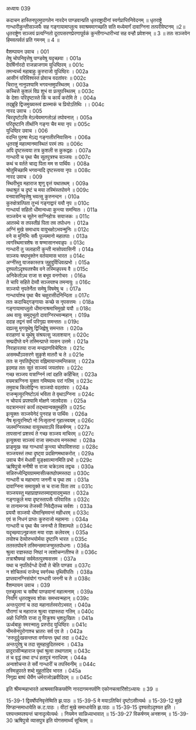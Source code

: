 अध्यायः 039

कदाचन हास्तिनपुरमुपागतेन नारदेन पाण्डवान्प्रति धृतराष्ट्रादीनां स्वर्गप्राप्तिनिवेदनम् ॥ धृतराष्ट्रे गान्धारीकुन्तीसञ्जयैः सह गङ्गायामाप्लुत्य स्वाश्रममागच्छति सति मध्येमार्गं दावाग्निना तत्परीवेष्टनम् ॥2॥ धृतराष्ट्रेण सञ्जयं प्रत्यग्नितो दूरापसरणप्रेरणापूर्वकं कुन्तीगान्धारीभ्यां सह वन्हौ प्रवेशनम् ॥ 3 ॥ ततः सञ्जयेन हिमवत्पर्वतं प्रति गमनम् ॥ 4 ॥

वैशम्पायन उवाच ।	001  
तेषु चोपनिवृत्तेषु पाण्डवेषु यदृच्छया ।	001a  
देवर्षिर्नारदो राजन्नाजगाम युधिष्ठिरम् ॥	001c  
तमभ्यर्च्य महाबाहुः कुरुराजो युधिष्ठिरः ।	002a  
आसीनं परिविश्वस्तं प्रोवाच वदतांवरः ॥	002c  
चिरात्तु नानुपश्यामि भगवन्तमुपस्थितम् ।	003a  
कच्चित्ते कुशलं विप्र शुभं वा प्रत्युपस्थितम् ॥	003c  
के देशाः परिदृष्टास्ते किं च कार्यं करोमि ते ।	004a  
तद्ब्रूहि द्विजमुख्यस्त्वं ह्यस्माकं च प्रियोऽतिथिः ।।	004c  
नारद उवाच ।	005   
चिरदृष्टोऽसि मेऽत्येवमागतोऽहं तपोवनात् ।	005a  
परिदृष्टानि तीर्थानि गङ्गा चैव मया नृप ॥	005c  
युधिष्ठिर उवाच ।	006  
वदन्ति पुरुषा मेऽद्य गङ्गातीरनिवासिनः ।	006a  
धृतराष्ट्रं महात्मानमास्थितं परमं तपः ॥	006c  
अपि दृष्टस्त्वया तत्र कुशली स कुरूद्वहः ।	007a  
गान्धारी च पृथा चैव सूतपुत्रश्च सञ्जयः ॥	007c  
कथं च वर्तते चाद्य पिता मम स पार्थिवः ।	008a  
श्रोतुमिच्छामि भगवन्यदि दृष्टस्त्वया नृपः ॥	008c  
नारद उवाच ।	009  
स्थिरीभूय महाराज शृणु वृत्तं यथातथम् ।	009a  
यथाश्रुतं च दृष्टं च मया तस्मिंस्तपोवने ॥	009c  
वनवासनिवृत्तेषु भवत्सु कुरुनन्दन ।	010a  
कुरुक्षेत्रात्पिता तुभ्यं गङ्गाद्वारं ययौ नृप ॥	010c  
गान्धार्या सहितो धीमान्वध्वा कुन्त्या समन्वितः ।	011a  
सञ्जयेन च सूतेन साग्निहोत्रः सयाजकः ॥	011c  
आतस्थे स तपस्तीव्रं पिता तव तपोधनः ।	012a  
अग्निं मुखे समाधाय वायुभक्षोऽभवन्मुनिः ॥	012c  
वने स मुनिभिः सर्वैः पूज्यमानो महातपाः ।	013a  
त्वगस्थिमात्रशेषः स षण्मासानभवन्नृपः ॥	013c  
गान्धारी तु जलाहारी कुन्ती मासोपवासिनी ।	014a  
सञ्जयः षष्ठभुक्तेन वर्तयामास भारत ॥	014c  
अग्नींस्तु याजकास्तत्र जुहुवुर्विधिवत्प्रभो ।	015a  
दृश्यतोऽदृश्यतश्चैव वने तस्मिन्नृपस्य वै ॥	015c  
अनिकेतोऽथ राजा स बभूव वनगोचरः ।	016a  
ते चापि सहिते देव्यौ सञ्जयश्च तमन्वयुः ॥	016c  
सञ्जयो नृपतेर्नेता समेषु विषमेषु च ।	017a  
गान्धार्याश्च पृथा चैव चक्षुरासीदनिन्दिता ॥	017c  
ततः कदाचिद्गङ्गायाः कच्छे स नृपसत्तमः ।	018a  
गङ्गायामाप्लुतो धीमानाश्रमाभिमुखो ययौ ॥	018c  
अथ वायुः समुद्भूतो दावाग्निरभवन्महान् ।	019a  
ददाह तद्वनं सर्वं परिगृह्य समन्ततः ॥	019c  
दह्यत्सु मृगयूथेषु द्विजिह्वेषु समन्ततः ।	020a  
वराहाणां च यूथेषु संश्रयत्सु जलाशयान् ॥	020c  
सम्प्रदीप्ते वने तस्मिन्प्राप्ते व्यसन उत्तमे ।	021a  
निराहारतया राजा मन्दप्राणविचेष्टितः ।	021c  
असमर्थोऽपसरणे सुकृशे मातरौ च ते ॥	021e  
ततः स नृपतिर्दृष्ट्वा वह्निमायान्तमन्तिकात् ।	022a  
इदमाह ततः सूतं सञ्जयं जयतांवरः ॥	022c  
गच्छ सञ्जय यत्राग्निर्न त्वां दहति कर्हिचित् ।	023a  
वयमत्राग्निना युक्ता गमिष्यामः परां गतिम् ॥	023c  
तमुवाच किलोद्विग्नः सञ्जयो वदतांवरः ।	024a  
राजन्मृत्युरनिष्टोऽयं भविता ते वृथाऽग्निना ॥	024c  
न चोपायं प्रपश्यामि मोक्षणे जातवेदसः ।	025a  
यदत्रानन्तरं कार्यं तद्भवान्वक्तुमर्हति ॥	025c  
इत्युक्तः सञ्जयेनेदं पुनराह स पार्थिवः ।	026a  
नैष मृत्युरनिष्टो नो निःसृतानां गृहात्स्वयम् ॥	026c  
जलमग्निस्तथा वायुरथवाऽपि विकर्षणम् ।	027a  
तापसानां प्रशस्यं ते गच्छ सञ्जय माचिरम् ॥	027c  
इत्युक्त्वा सञ्जयं राजा समाधाय मनस्तथा ।	028a  
प्राङ्मुखः सह गान्धार्या कुन्त्या चोपाविशत्तदा ॥	028c  
सञ्जयस्तं तथा दृष्ट्वा प्रदक्षिणमथाकरोत् ।	029a  
उवाच चैनं मेधावी युङ्क्ष्वात्मानमिति प्रभो ॥	029c  
ऋषिपुत्रो मनीषी स राजा चक्रेऽस्य तद्वचः ।	030a  
सन्निरुध्येन्द्रियग्राममासीत्काष्ठोपमस्तदा ॥	030c  
गान्धारी च महाभागा जननी च पृथा तव ।	031a  
दावाग्निना समायुक्ते स च राजा पिता तव ॥	031c  
सञ्जयस्तु महाप्राज्ञस्तस्माद्दावादमुच्यत ।	032a  
गङ्गाकूले मया दृष्टस्तापसैः परिवारितः ॥	032c  
स तानामन्त्र्य तेजस्वी निवेद्यैतच्च सर्वशः ।	033a  
प्रययौ सञ्जयो धीमान्हिमवन्तं महीधरम् ॥	033c  
एवं स निधनं प्राप्तः कुरुराजो महामनाः ।	034a  
गान्धारी च पृथा चैव जनन्यौ ते विशाम्पते ॥	034c  
यदृच्छयाऽनुव्रजता मया राज्ञः कलेवरम् ।	035a  
तयोश्च देव्योरुभयोर्मया दृष्टानि भारत ॥	035c  
ततस्तपोवने तस्मिन्समाजग्मुस्तपोधनाः ।	036a  
श्रुत्वा राज्ञस्तदा निष्ठां न त्वशोचन्गतीश्च ते ॥	036c  
तत्राश्रौषमहं सर्वमेतत्पुरुषसत्तम ।	037a  
यथा च नृपतिर्दग्धो देव्यौ ते चेति पाण्डव ॥	037c  
न शोचितव्यं राजेन्द्र स्वर्गस्थः पृथिवीपतिः ।	038a  
प्राप्तवानग्निसंयोगं गान्धारी जननी च ते ॥	038c  
वैशम्पायन उवाच ।	039  
एतच्छ्रुत्वा च सर्वेषां पाण्डवानां महात्मनाम् ।	039a  
निर्याणं धृतराष्ट्रस्य शोकः समभवन्महान् ॥	039c  
अन्तःपुराणां च तदा महानार्तस्वरोऽभवत् ।	040a  
पौराणां च महाराज श्रुत्वा राज्ञस्तदा गतिम् ॥	040c  
अहो धिगिति राजा तु विक्रुश्य भृशदुःखितः ।	041a  
ऊर्ध्वबाहुः स्मरन्मातुः प्ररुरोद युधिष्ठिरः ॥	041c  
भीमसेनपुरोगाश्च भ्रातरः सर्व एव ते ।	042a  
\'रुरुदुर्दुःखसन्तप्ता वर्णयन्तः पृथां तदा ॥	042c  
अन्तःपुरेषु च तदा सुमहान्रुदितस्वनः ।	043a  
प्रादुरासीन्महाराज पृथां श्रुत्वा तथागताम् ॥	043c  
तं च वृद्धं तथा दग्धं हतपुत्रं नराधिपम् ।	044a  
अन्वशोचन्त ते सर्वे गान्धारीं च तपस्विनीम् ॥	044c  
तस्मिन्नुपरते शब्दे मुहूर्तादिव भारत ।	045a  
निगृह्य बाष्पं धैर्येण धर्मराजोऽब्रवीदिदम् ॥ ॥	045c  

इति श्रीमन्महाभारते आश्रमवासिकपर्वणि नारदागमनपर्वणि एकोनचत्वारिंशोऽध्यायः ॥ 39 ॥

15-39-1 द्विवर्षोपनिवृत्तेष्विति झ.पाठः ॥ 15-39-5 मे मयाऽतिचिरं दृष्टोऽसीत्यर्थः ॥ 15-39-12 मुखे पिण्डान्समाधायेति क.ट.पाठः । वीटां मुखे समाधायेति झ.पाठः ॥ 15-39-15 दृश्यतोऽदृश्यत इति । पश्यन्तमपश्यन्तं चानादृत्येत्यर्थः । नियमेन सान्निध्याभावात् ॥ 15-39-27 विकर्षणम् अनशनम् ॥ 15-39-30 ऋषिपुत्रो व्यासपुत्र इति योगसमार्थ्यं सूचितम् ॥
